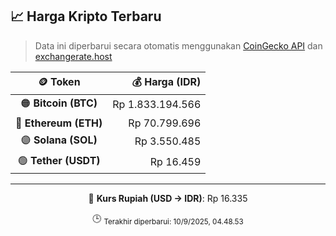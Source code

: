 

<!-- HARGA_KRIPTO -->
## 📈 Harga Kripto Terbaru

> Data ini diperbarui secara otomatis menggunakan [CoinGecko API](https://www.coingecko.com/) dan [exchangerate.host](https://exchangerate.host/)

<div align="center">

| 🪙 Token | 💰 Harga (IDR) |
|:------:|---------------:|
| 🟠 **Bitcoin (BTC)**   | Rp 1.833.194.566 |
| 🔵 **Ethereum (ETH)**  | Rp 70.799.696 |
| 🟣 **Solana (SOL)**    | Rp 3.550.485 |
| 🟢 **Tether (USDT)**   | Rp 16.459 |

---

💱 **Kurs Rupiah (USD → IDR)**: Rp 16.335

🕒 <sub>Terakhir diperbarui: 10/9/2025, 04.48.53</sub>

</div>
<!-- /HARGA_KRIPTO -->